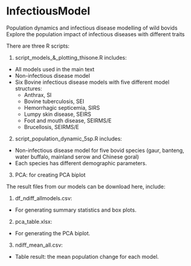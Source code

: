 # InfectiousModel
 Population dynamics and infectious disease modelling of wild bovids  \
 Explore the population impact of infectious diseases with different traits 

 There are three R scripts: 
 1) script_models_&_plotting_thisone.R includes:
 * All models used in the main text 
 * Non-infectious disease model
 * Six Bovine infectious disease models with five different model structures:
    + Anthrax, SI
    + Bovine tuberculosis, SEI
    + Hemorrhagic septicemia, SIRS
    + Lumpy skin disease, SEIRS
    + Foot and mouth disease, SEIRMS/E
    + Brucellosis, SEIRMS/E
2) script_population_dynamic_5sp.R includes:
* Non-infectious disease model for five bovid species (gaur, banteng, water buffalo, mainland serow and Chinese goral)
* Each species has different demographic parameters.
3) PCA: for creating PCA biplot
  
The result files from our models can be download here, include: 
1) df_ndiff_allmodels.csv:
 + For generating summary statistics and box plots.
2) pca_table.xlsx:
 + For generating the PCA biplot.
3) ndiff_mean_all.csv:
 + Table result: the mean population change for each model.
